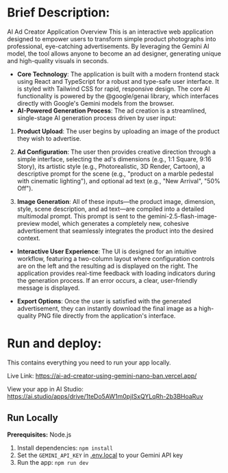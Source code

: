 # Brief Description:
AI Ad Creator Application Overview
This is an interactive web application designed to empower users to transform simple product photographs into professional, eye-catching advertisements. By leveraging the Gemini AI model, the tool allows anyone to become an ad designer, generating unique and high-quality visuals in seconds.
* **Core Technology**: The application is built with a modern frontend stack using React and TypeScript for a robust and type-safe user interface. It is styled with Tailwind CSS for rapid, responsive design. The core AI functionality is powered by the @google/genai library, which interfaces directly with Google's Gemini models from the browser.
* **AI-Powered Generation Process**: The ad creation is a streamlined, single-stage AI generation process driven by user input:


1. **Product Upload**: The user begins by uploading an image of the product they wish to advertise.

2. **Ad Configuration**: The user then provides creative direction through a simple interface, selecting the ad's dimensions (e.g., 1:1 Square, 9:16 Story), its artistic style (e.g., Photorealistic, 3D Render, Cartoon), a descriptive prompt for the scene (e.g., "product on a marble pedestal with cinematic lighting"), and optional ad text (e.g., "New Arrival", "50% Off").

3. **Image Generation**: All of these inputs—the product image, dimension, style, scene description, and ad text—are compiled into a detailed multimodal prompt. This prompt is sent to the gemini-2.5-flash-image-preview model, which generates a completely new, cohesive advertisement that seamlessly integrates the product into the desired context.

* **Interactive User Experience**: The UI is designed for an intuitive workflow, featuring a two-column layout where configuration controls are on the left and the resulting ad is displayed on the right. The application provides real-time feedback with loading indicators during the generation process. If an error occurs, a clear, user-friendly message is displayed.

* **Export Options**: Once the user is satisfied with the generated advertisement, they can instantly download the final image as a high-quality PNG file directly from the application's interface.


# Run and deploy:

This contains everything you need to run your app locally.

Live Link: https://ai-ad-creator-using-gemini-nano-ban.vercel.app/

View your app in AI Studio: https://ai.studio/apps/drive/1teDo5AW1m0pjISxQYLqRh-2b3BHoaRuv

## Run Locally

**Prerequisites:**  Node.js


1. Install dependencies:
   `npm install`
2. Set the `GEMINI_API_KEY` in [.env.local](.env.local) to your Gemini API key
3. Run the app:
   `npm run dev`

